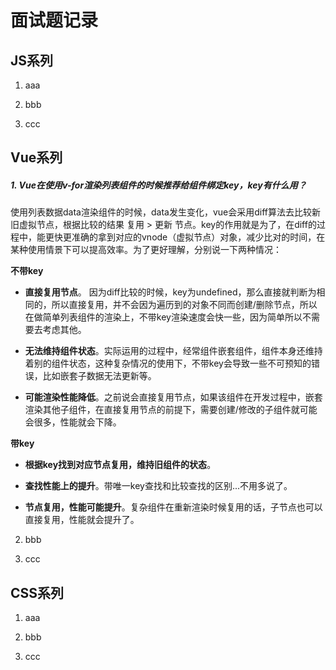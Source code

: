 # 面试题记录

## JS系列

1.  aaa

2.  bbb

3.  ccc

## Vue系列

##### 1.  Vue在使用v-for渲染列表组件的时候推荐给组件绑定key，key有什么用？

使用列表数据data渲染组件的时候，data发生变化，vue会采用diff算法去比较新旧虚拟节点，根据比较的结果 复用 > 更新 节点。key的作用就是为了，在diff的过程中，能更快更准确的拿到对应的vnode（虚拟节点）对象，减少比对的时间，在某种使用情景下可以提高效率。为了更好理解，分别说一下两种情况：

**不带key**

+ **直接复用节点**。 因为diff比较的时候，key为undefined，那么直接就判断为相同的，所以直接复用，并不会因为遍历到的对象不同而创建/删除节点，所以在做简单列表组件的渲染上，不带key渲染速度会快一些，因为简单所以不需要去考虑其他。

+ **无法维持组件状态**。实际运用的过程中，经常组件嵌套组件，组件本身还维持着别的组件状态，这种复杂情况的使用下，不带key会导致一些不可预知的错误，比如嵌套子数据无法更新等。 

+ **可能渲染性能降低**。之前说会直接复用节点，如果该组件在开发过程中，嵌套渲染其他子组件，在直接复用节点的前提下，需要创建/修改的子组件就可能会很多，性能就会下降。

**带key**

+ **根据key找到对应节点复用，维持旧组件的状态**。

+ **查找性能上的提升**。带唯一key查找和比较查找的区别...不用多说了。

+ **节点复用，性能可能提升**。复杂组件在重新渲染时候复用的话，子节点也可以直接复用，性能就会提升了。

2.  bbb

3.  ccc

## CSS系列

1.  aaa

2.  bbb

3.  ccc